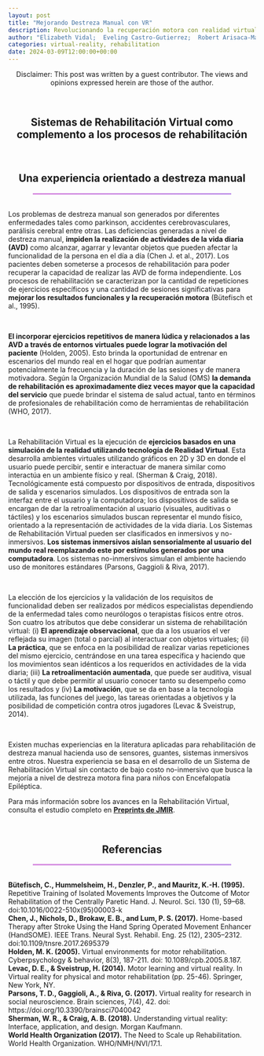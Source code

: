 ```yaml
---
layout: post
title: "Mejorando Destreza Manual con VR"
description: Revolucionando la recuperación motora con realidad virtual.
author: "Elizabeth Vidal;  Eveling Castro-Gutierrez;  Robert Arisaca-Mamani; <br> Alfredo Paz-Valderrama;  Sergio Albiol-Pérez"
categories: virtual-reality, rehabilitation
date: 2024-03-09T12:00:00+00:00
---
```


<style>
  @keyframes gradientBG {
    0% { background-position: 0% 50%; }
    50% { background-position: 100% 50%; }
    100% { background-position: 0% 50%; }
  }

  .gradient-header {
    height: 3px;
    width: 80%;
    margin-left: auto;
    margin-right: auto;
    background: linear-gradient(270deg, #9065b0, #6c4986, #999ef8, #d88ee0);
    background-size: 800% 800%;
    -webkit-animation: gradientBG 20s ease infinite;
    -moz-animation: gradientBG 20s ease infinite;
    animation: gradientBG 20s ease infinite;
  }
</style>

<div class="container mt-4">
  <div class="row justify-content-center">
    <div class="col" style="max-width: 720px;">
<p style="text-align: center;">Disclaimer: This post was written by a guest contributor. The views and opinions expressed herein are those of the author.</p>
<br>


<h2 style="text-align: center;">Sistemas de Rehabilitación Virtual como complemento a los procesos de rehabilitación</h2>

<br>

<h2 style="text-align: center;">Una experiencia orientado a destreza manual</h2>
      <div class="gradient-header"></div>
      <br>

<p>
Los problemas de destreza manual son generados por diferentes enfermedades tales como parkinson, accidentes cerebrovasculares, parálisis cerebral entre otras. Las deficiencias generadas a nivel de destreza manual, <strong>impiden la realización de actividades de la vida diaria (AVD)</strong> como alcanzar, agarrar y levantar objetos que pueden afectar la funcionalidad de la persona en el día a día (Chen J. et al., 2017). Los pacientes deben someterse a procesos de rehabilitación para poder recuperar la capacidad de realizar las AVD de forma independiente. Los procesos de rehabilitación se caracterizan por la cantidad de repeticiones de ejercicios específicos y una cantidad de sesiones significativas para <strong>mejorar los resultados funcionales y la recuperación motora</strong> (Bütefisch et al., 1995).
</p>

<br>

<p>
<strong>El incorporar ejercicios repetitivos de manera lúdica y relacionados a las AVD a través de entornos virtuales puede lograr la motivación del paciente</strong> (Holden, 2005). Esto brinda la oportunidad de entrenar en escenarios del mundo real en el hogar que podrían aumentar potencialmente la frecuencia y la duración de las sesiones y de manera motivadora. Según la Organización Mundial de la Salud (OMS) <strong>la demanda de rehabilitación es aproximadamente diez veces mayor que la capacidad del servicio</strong> que puede brindar el sistema de salud actual, tanto en términos de profesionales de rehabilitación como de herramientas de rehabilitación (WHO, 2017).
</p>

<br>

<p>
La Rehabilitación Virtual es la ejecución de <strong>ejercicios basados en una simulación de la realidad utilizando tecnología de Realidad Virtual</strong>. Esta desarrolla ambientes virtuales utilizando gráficos en 2D y 3D en donde el usuario puede percibir, sentir e interactuar de manera similar como interactúa en un ambiente físico y real. (Sherman & Craig, 2018). Tecnológicamente está compuesto por dispositivos de entrada, dispositivos de salida y escenarios simulados. Los dispositivos de entrada son la interfaz entre el usuario y la computadora; los dispositivos de salida se encargan de dar la retroalimentación al usuario (visuales, auditivas o táctiles) y los escenarios simulados buscan representar el mundo físico, orientado a la representación de actividades de la vida diaria. Los Sistemas de Rehabilitación Virtual pueden ser clasificados en inmersivos y no-inmersivos. <strong>Los sistemas inmersivos aíslan sensorialmente al usuario del mundo real reemplazando este por estímulos generados por una computadora</strong>. Los sistemas no-inmersivos simulan el ambiente haciendo uso de monitores estándares (Parsons, Gaggioli & Riva, 2017).
</p>

<br>

<p>
La elección de los ejercicios y la validación de los requisitos de funcionalidad deben ser realizados por médicos especialistas dependiendo de la enfermedad tales como neurólogos o terapistas físicos entre otros. Son cuatro los atributos que debe considerar un sistema de rehabilitación virtual: (i) <strong>El aprendizaje observacional</strong>, que da a los usuarios el ver reflejada su imagen (total o parcial) al interactuar con objetos virtuales; (ii) <strong>La práctica</strong>, que se enfoca en la posibilidad de realizar varias repeticiones del mismo ejercicio, centrándose en una tarea específica y haciendo que los movimientos sean idénticos a los requeridos en actividades de la vida diaria; (iii) <strong>La retroalimentación aumentada</strong>, que puede ser auditiva, visual o táctil y que debe permitir al usuario conocer tanto su desempeño como los resultados y (iv) <strong>La motivación</strong>, que se da en base a la tecnología utilizada, las funciones del juego, las tareas orientadas a objetivos y la posibilidad de competición contra otros jugadores (Levac & Sveistrup, 2014).
</p>

<br>

<p>
Existen muchas experiencias en la literatura aplicadas para rehabilitación de destreza manual hacienda uso de sensores, guantes, sistemas inmersivos entre otros. Nuestra experiencia se basa en el desarrollo de un Sistema de Rehabilitación Virtual sin contacto de bajo costo no-inmersivo que busca la mejoría a nivel de destreza motora fina para niños con Encefalopatía Epiléptica.
</p>

<p>Para más información sobre los avances en la Rehabilitación Virtual, consulta el estudio completo en <strong><a href="https://preprints.jmir.org/preprint/50492" target="_blank">Preprints de JMIR</a></strong>.</p>
<br>

<h2 style="text-align: center;">Referencias</h2>
      <div class="gradient-header"></div>
      <br>

<p>
<strong>Bütefisch, C., Hummelsheim, H., Denzler, P., and Mauritz, K.-H. (1995).</strong> Repetitive Training of Isolated Movements Improves the Outcome of Motor Rehabilitation of the Centrally Paretic Hand. J. Neurol. Sci. 130 (1), 59–68. doi:10.1016/0022-510x(95)00003-k<br>
<strong>Chen, J., Nichols, D., Brokaw, E. B., and Lum, P. S. (2017).</strong> Home-based Therapy after Stroke Using the Hand Spring Operated Movement Enhancer (HandSOME). IEEE Trans. Neural Syst. Rehabil. Eng. 25 (12), 2305–2312. doi:10.1109/tnsre.2017.2695379<br>
<strong>Holden, M. K. (2005).</strong> Virtual environments for motor rehabilitation. Cyberpsychology & behavior, 8(3), 187-211. doi: 10.1089/cpb.2005.8.187.<br>
<strong>Levac, D. E., & Sveistrup, H. (2014).</strong> Motor learning and virtual reality. In Virtual reality for physical and motor rehabilitation (pp. 25-46). Springer, New York, NY.<br>
<strong>Parsons, T. D., Gaggioli, A., & Riva, G. (2017).</strong> Virtual reality for research in social neuroscience. Brain sciences, 7(4), 42. doi: https://doi.org/10.3390/brainsci7040042<br>
<strong>Sherman, W. R., & Craig, A. B. (2018).</strong> Understanding virtual reality: Interface, application, and design. Morgan Kaufmann.<br>
<strong>World Health Organization (2017).</strong> The Need to Scale up Rehabilitation. World Health Organization. WHO/NMH/NVI/17.1.
</p>
<br>
<br>
<br>
<br>
<br>
</div>
</div>
</div>
